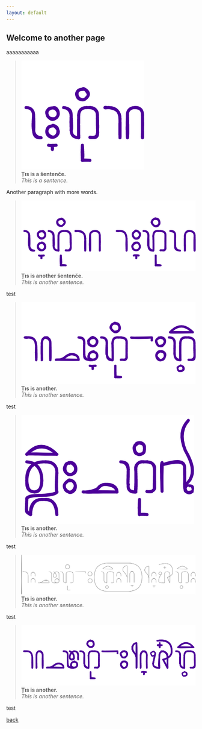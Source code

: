 ```yaml
---
layout: default
---
```


## Welcome to another page

aaaaaaaaaaa

> ![](assets/images/a.png)\
> **Țıs is a šentenče.**\
> _This is a sentence._

Another paragraph with more words.

> ![](assets/images/b.png)\
> **Țıs is another šentenče.**\
> _This is another sentence._

test

> ![](assets/images/c.png)\
> **Țıs is another.**\
> _This is another sentence._

test

> ![](assets/images/d.png)\
> **Țıs is another.**\
> _This is another sentence._

test

> <img class="svg" src="/assets/images/e.svg">\
> **Țıs is another.**\
> _This is another sentence._

test

> ![](assets/images/f.png)\
> **Țıs is another.**\
> _This is another sentence._

test

[back](./)
